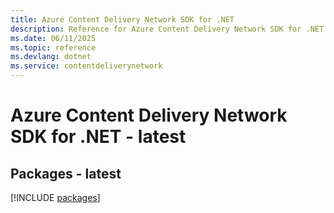 ```yaml
---
title: Azure Content Delivery Network SDK for .NET
description: Reference for Azure Content Delivery Network SDK for .NET
ms.date: 06/11/2025
ms.topic: reference
ms.devlang: dotnet
ms.service: contentdeliverynetwork
---
```

# Azure Content Delivery Network SDK for .NET - latest
## Packages - latest
[!INCLUDE [packages](content-delivery-network-index.md)]